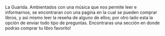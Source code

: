 La Guarida.
Ambientados con una música que nos permite leer e informarnos, se encontraran con una pagina en la cual se pueden comprar libros, y así mismo leer la reseña de alguno de ellos; por otro lado esta la opción de enviar todo tipo de preguntas. Encontraras una sección en donde podras comprar tu libro favorito!
